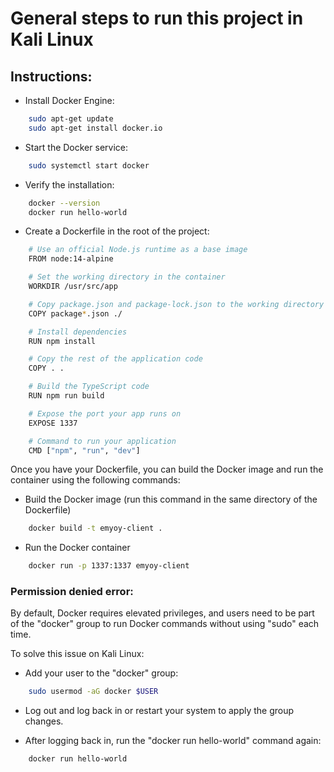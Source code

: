 # General steps to run this project in Kali Linux

## Instructions:

- Install Docker Engine:
```sh
    sudo apt-get update
    sudo apt-get install docker.io
```

- Start the Docker service:
```sh
    sudo systemctl start docker
```

- Verify the installation:
```sh
    docker --version
    docker run hello-world
```

- Create a Dockerfile in the root of the project:
```sh
    # Use an official Node.js runtime as a base image
    FROM node:14-alpine

    # Set the working directory in the container
    WORKDIR /usr/src/app

    # Copy package.json and package-lock.json to the working directory
    COPY package*.json ./

    # Install dependencies
    RUN npm install

    # Copy the rest of the application code
    COPY . .

    # Build the TypeScript code
    RUN npm run build

    # Expose the port your app runs on
    EXPOSE 1337

    # Command to run your application
    CMD ["npm", "run", "dev"]
```

Once you have your Dockerfile, you can build the Docker image and run the container using the following commands:

- Build the Docker image (run this command in the same directory of the Dockerfile)
```sh
    docker build -t emyoy-client .
```

- Run the Docker container
```sh
    docker run -p 1337:1337 emyoy-client
```

### Permission denied error:

By default, Docker requires elevated privileges, and users need to be part of the "docker" group to run Docker commands without using "sudo" each time.

To solve this issue on Kali Linux:

- Add your user to the "docker" group:
```sh
    sudo usermod -aG docker $USER
```

- Log out and log back in or restart your system to apply the group changes.

- After logging back in, run the "docker run hello-world" command again:
```sh
    docker run hello-world
```